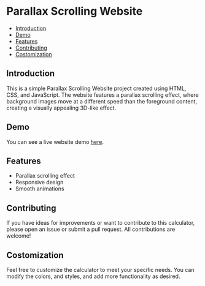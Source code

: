 # Parallax Scrolling Website

  - [Introduction](#introduction)
  - [Demo](#demo)
  - [Features](#features)
  - [Contributing](#contributing)
  - [Costomization](#costomization)
 
## Introduction
This is a simple Parallax Scrolling Website project created using HTML, CSS, and JavaScript. The website features a parallax scrolling effect, where background images move at a different speed than the foreground content, creating a visually appealing 3D-like effect.

## Demo

You can see a live website demo [here](https://classy-x.github.io/Parallax-Scrolling-Website/).

## Features

- Parallax scrolling effect
- Responsive design
- Smooth animations

## Contributing

If you have ideas for improvements or want to contribute to this calculator, please open an issue or submit a pull request. All contributions are welcome!

## Costomization

Feel free to customize the calculator to meet your specific needs. You can modify the colors, and styles, and add more functionality as desired.
    


